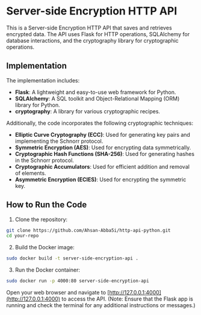 # Server-side Encryption HTTP API

This is a Server-side Encryption HTTP API that saves and retrieves encrypted data. The API uses Flask for HTTP operations, SQLAlchemy for database interactions, and the cryptography library for cryptographic operations.

## Implementation

The implementation includes:

- **Flask**: A lightweight and easy-to-use web framework for Python.
- **SQLAlchemy**: A SQL toolkit and Object-Relational Mapping (ORM) library for Python.
- **cryptography**: A library for various cryptographic recipes.

Additionally, the code incorporates the following cryptographic techniques:

- **Elliptic Curve Cryptography (ECC)**: Used for generating key pairs and implementing the Schnorr protocol.
- **Symmetric Encryption (AES)**: Used for encrypting data symmetrically.
- **Cryptographic Hash Functions (SHA-256)**: Used for generating hashes in the Schnorr protocol.
- **Cryptographic Accumulators**: Used for efficient addition and removal of elements.
- **Asymmetric Encryption (ECIES)**: Used for encrypting the symmetric key.

## How to Run the Code

1. Clone the repository:

```bash
git clone https://github.com/Ahsan-Abba5i/http-api-python.git
cd your-repo
```
2. Build the Docker image:
```bash
sudo docker build -t server-side-encryption-api .
```
3. Run the Docker container:
```bash
sudo docker run -p 4000:80 server-side-encryption-api
```
 Open your web browser and navigate to [http://127.0.0.1:4000](http://127.0.0.1:4000) to access the API.
   (Note: Ensure that the Flask app is running and check the terminal for any additional instructions or messages.)
